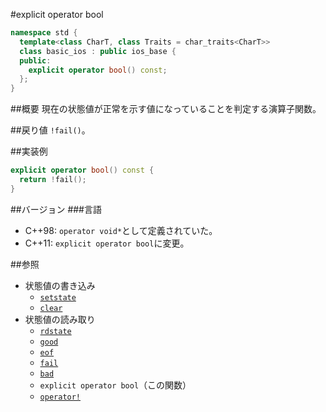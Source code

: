 #explicit operator bool
```cpp
namespace std {
  template<class CharT, class Traits = char_traits<CharT>>
  class basic_ios : public ios_base {
  public:
    explicit operator bool() const;
  };
}
```

##概要
現在の状態値が正常を示す値になっていることを判定する演算子関数。

##戻り値
`!fail()`。

##実装例
```cpp
explicit operator bool() const {
  return !fail();
}
```

##バージョン
###言語
- C++98: `operator void*`として定義されていた。
- C++11: `explicit operator bool`に変更。

##参照
- 状態値の書き込み
    - [`setstate`](setstate.md)
    - [`clear`](clear.md)
- 状態値の読み取り
    - [`rdstate`](rdstate.md)
    - [`good`](good.md)
    - [`eof`](eof.md)
    - [`fail`](fail.md)
    - [`bad`](bad.md)
    - `explicit operator bool`（この関数）
    - [`operator!`](op_not.md)
